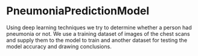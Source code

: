 # PneumoniaPredictionModel

Using deep learning techniques we try to determine whether a person had pneumonia or not. We use a training dataset of images of the chest scans and supply them to the model to train and another dataset for testing the model accuracy and drawing conclusions.
